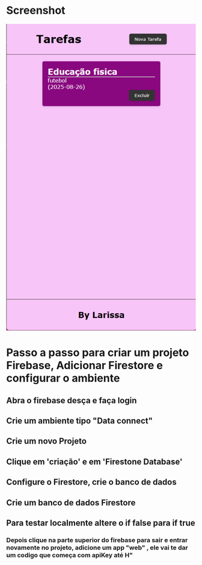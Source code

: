 # Screenshot

 ![Screenshot](./Captura%20de%20tela%202025-08-26%20112318.png)


 # Passo a passo para criar um projeto Firebase, Adicionar Firestore e configurar o ambiente

## Abra o firebase desça e faça login

## Crie um ambiente tipo "Data connect"

## Crie um novo Projeto

## Clique em 'criação' e em 'Firestone Database'

## Configure o Firestore, crie o banco de dados 

## Crie um banco de dados Firestore

## Para testar localmente altere o if false para if true

### Depois clique na parte superior do firebase para sair e entrar novamente no projeto, adicione um app "web" , ele vai te dar um codigo que começa com apiKey até H"


 
